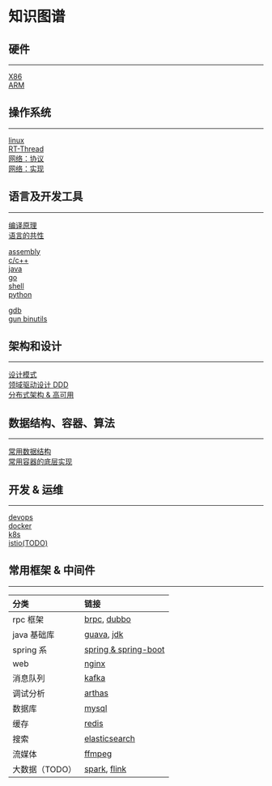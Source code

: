# 知识图谱

## 硬件

---

[X86](doc/hardware/x86.md)  
[ARM](doc/hardware/arm.md)

## 操作系统

---

[linux](doc/os/linux.md)  
[RT-Thread](doc/os/rtthread.md)  
[网络：协议](doc/network/protocol.md)  
[网络：实现](doc/network/implement.md)

## 语言及开发工具

---

[编译原理](doc/language/compile.md)  
[语言的共性](doc/language/lang.md)

[assembly](doc/language/asm.md)  
[c/c++](doc/language/cpp.md)  
[java](doc/language/java.md)  
[go](doc/language/golang.md)  
[shell](doc/language/shell.md)  
[python](doc/language/python.md)

<!-- [javascript](doc/language/javascript.md) -->

[gdb](doc/devtool/gdb.md)  
[gun binutils](doc/devtool/binutils.md)

## 架构和设计

---

[设计模式](doc/design/designmod.md)  
[领域驱动设计 DDD](doc/design/ddd.md)  
[分布式架构 & 高可用](doc/design/distribute.md)

## 数据结构、容器、算法

---

[常用数据结构](doc/algorithm/data_structure.md)  
[常用容器的底层实现](doc/algorithm/container.md)

## 开发 & 运维

---

[devops](doc/devops/devops.md)  
[docker](doc/devops/docker.md)  
[k8s](doc/devops/k8s.md)  
[istio(TODO)](doc/devops/istio.md)

## 常用框架 & 中间件

---

| 分类           | 链接                                                               |
| :------------- | :----------------------------------------------------------------- |
| rpc 框架       | [brpc](doc/framework/brpc.md), [dubbo](doc/framework/dubbo.md)     |
| java 基础库    | [guava](doc/framework/guava.md), [jdk](doc/framework/jdk.md)       |
| spring 系      | [spring & spring-boot](doc/framework/springboot.md)                |
| web            | [nginx](doc/middleware/nginx.md)                                   |
| 消息队列       | [kafka](doc/middleware/kafka.md)                                   |
| 调试分析       | [arthas](doc/middleware/arthas.md)                                 |
| 数据库         | [mysql](doc/middleware/mysql.md)                                   |
| 缓存           | [redis](doc/middleware/redis.md)                                   |
| 搜索           | [elasticsearch](doc/middleware/elasticsearch.md)                   |
| 流媒体         | [ffmpeg](doc/middleware/ffmpeg.md)                                 |
| 大数据（TODO） | [spark](doc/middleware/spark.md), [flink](doc/middleware/flink.md) |
